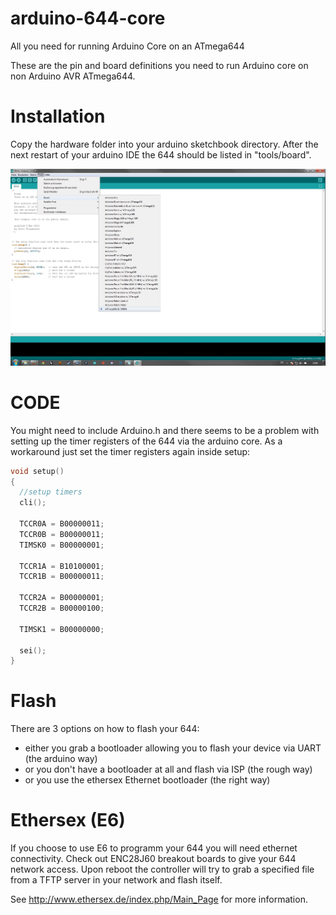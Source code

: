 # arduino-644-core
All you need for running Arduino Core on an ATmega644

These are the pin and board definitions you need to run Arduino core on non Arduino AVR ATmega644.

# Installation
Copy the hardware folder into your arduino sketchbook directory.
After the next restart of your arduino IDE the 644 should be listed in "tools/board".

![](arduinoIDE.jpg)

# CODE
You might need to include Arduino.h and there seems to be a problem with setting up the timer registers of the 644 via the arduino core.
As a workaround just set the timer registers again inside setup:

```cpp
void setup()
{
  //setup timers
  cli();

  TCCR0A = B00000011;
  TCCR0B = B00000011;
  TIMSK0 = B00000001;

  TCCR1A = B10100001;
  TCCR1B = B00000011;

  TCCR2A = B00000001;
  TCCR2B = B00000100;

  TIMSK1 = B00000000;

  sei();
}
```

# Flash
There are 3 options on how to flash your 644:

* either you grab a bootloader allowing you to flash your device via UART (the arduino way)
* or you don't have a bootloader at all and flash via ISP (the rough way)
* or you use the ethersex Ethernet bootloader (the right way)

# Ethersex (E6)
If you choose to use E6 to programm your 644 you will need ethernet connectivity.
Check out ENC28J60 breakout boards to give your 644 network access.
Upon reboot the controller will try to grab a specified file from a TFTP server in your network and flash itself.

See http://www.ethersex.de/index.php/Main_Page for more information.
